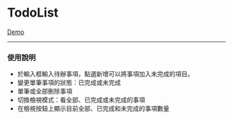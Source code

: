 # TodoList

[Demo](https://timchen0409.github.io/TodoList/)


---

### 使用說明

* 於輸入框輸入待辦事項，點選新增可以將事項加入未完成的項目。
* 變更單筆事項的狀態：已完成或未完成
* 單筆或全部刪除事項
* 切換檢視模式：看全部、已完成或未完成的事項
* 在檢視按鈕上顯示目前全部、已完成和未完成的事項數量

